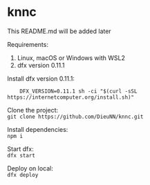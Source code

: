 # knnc



This README.md will be added later

Requirements:  
1. Linux, macOS or Windows with WSL2
2. dfx version 0.11.1

Install dfx version 0.11.1:  
```
    DFX_VERSION=0.11.1 sh -ci "$(curl -sSL https://internetcomputer.org/install.sh)"
```

Clone the project:  
    ```
        git clone https://github.com/DieuNN/knnc.git
    ```  

Install dependencies:   
    ```
    npm i
    ```   

Start dfx:  
    ```
    dfx start
    ```  

Deploy on local:   
    ```
    dfx deploy
    ```
